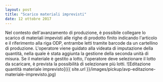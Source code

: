 ```yaml
---
layout: post
title: "Scarico materiali imprevisti"
date: 12 ottobre 2017
---
```


Nel contesto dell'avanzamento di produzione, è possibile collegare lo scarico di materiali impevisti 
alle righe di prodotto finito indicando l'articolo e il riferimento alla riga ODP, entrambe letti tramite barcode
da un cartellino di produzione. L'operatore viene guidato alla videata di imputazione della quantità, nella quale è stata aggiunta
la gestione della seconda unità di misura. Se il materiale è gestito a lotto, l'operatore deve selezionare il lotto da scaricare, 
è prevista la possibilità di selezionare più lotti.
![Editazione quantità materiale imprevisto]({{ site.url }}/images/pickup/avp-editazione-materiale-imprevisto.jpg)
